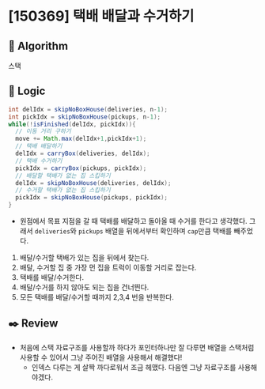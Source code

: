 # [150369] 택배 배달과 수거하기

## :pushpin: **Algorithm**

스택

## :round_pushpin: **Logic**

```java
int delIdx = skipNoBoxHouse(deliveries, n-1);
int pickIdx = skipNoBoxHouse(pickups, n-1);
while(!isFinished(delIdx, pickIdx)){
  // 이동 거리 구하기
  move += Math.max(delIdx+1,pickIdx+1);
  // 택배 배달하기
  delIdx = carryBox(deliveries, delIdx);
  // 택배 수거하기
  pickIdx = carryBox(pickups, pickIdx);
  // 배달할 택배가 없는 집 스킵하기
  delIdx = skipNoBoxHouse(deliveries, delIdx);
  // 수거할 택배가 없는 집 스킵하기
  pickIdx = skipNoBoxHouse(pickups, pickIdx);
}
```

- 원점에서 목표 지점을 갈 때 택배를 배달하고 돌아올 때 수거를 한다고 생각했다.
  그래서 `deliveries`와 `pickups` 배열을 뒤에서부터 확인하며 `cap`만큼 택배를 빼주었다.

1. 배달/수거할 택배가 있는 집을 뒤에서 찾는다.
2. 배달, 수거할 집 중 가장 먼 집을 트럭이 이동할 거리로 잡는다.
3. 택배를 배달/수거한다.
4. 배달/수거를 하지 않아도 되는 집을 건너띈다.
5. 모든 택배를 배달/수거할 때까지 2,3,4 번을 반복한다.

## :black_nib: **Review**

- 처음에 스택 자료구조를 사용할까 하다가 포인터하나만 잘 다루면 배열을 스택처럼 사용할 수 있어서 그냥 주어진 배열을 사용해서 해결했다!
  - 인덱스 다루는 게 살짝 까다로워서 조금 헤맸다. 다음엔 그냥 자료구조를 사용해야겠다.